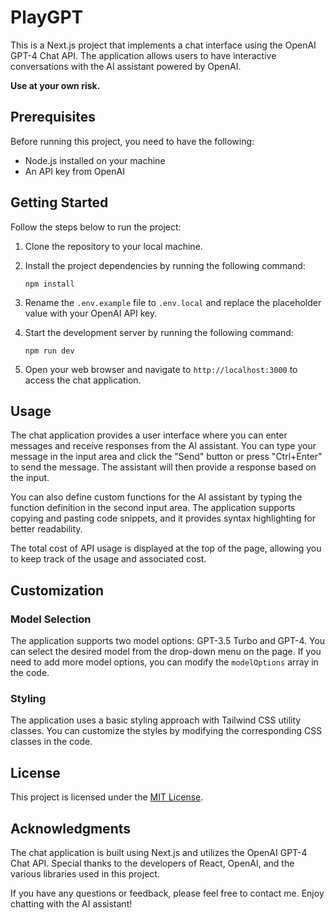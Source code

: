 # PlayGPT

This is a Next.js project that implements a chat interface using the OpenAI GPT-4 Chat API. The application allows users to have interactive conversations with the AI assistant powered by OpenAI. 

**Use at your own risk.**

## Prerequisites

Before running this project, you need to have the following:

- Node.js installed on your machine
- An API key from OpenAI

## Getting Started

Follow the steps below to run the project:

1. Clone the repository to your local machine.

2. Install the project dependencies by running the following command:

   ```
   npm install
   ```

3. Rename the `.env.example` file to `.env.local` and replace the placeholder value with your OpenAI API key.

4. Start the development server by running the following command:

   ```
   npm run dev
   ```

5. Open your web browser and navigate to `http://localhost:3000` to access the chat application.

## Usage

The chat application provides a user interface where you can enter messages and receive responses from the AI assistant. You can type your message in the input area and click the "Send" button or press "Ctrl+Enter" to send the message. The assistant will then provide a response based on the input.

You can also define custom functions for the AI assistant by typing the function definition in the second input area. The application supports copying and pasting code snippets, and it provides syntax highlighting for better readability.

The total cost of API usage is displayed at the top of the page, allowing you to keep track of the usage and associated cost.

## Customization

### Model Selection

The application supports two model options: GPT-3.5 Turbo and GPT-4. You can select the desired model from the drop-down menu on the page. If you need to add more model options, you can modify the `modelOptions` array in the code.

### Styling

The application uses a basic styling approach with Tailwind CSS utility classes. You can customize the styles by modifying the corresponding CSS classes in the code.

## License

This project is licensed under the [MIT License](LICENSE).

## Acknowledgments

The chat application is built using Next.js and utilizes the OpenAI GPT-4 Chat API. Special thanks to the developers of React, OpenAI, and the various libraries used in this project.

If you have any questions or feedback, please feel free to contact me. Enjoy chatting with the AI assistant!